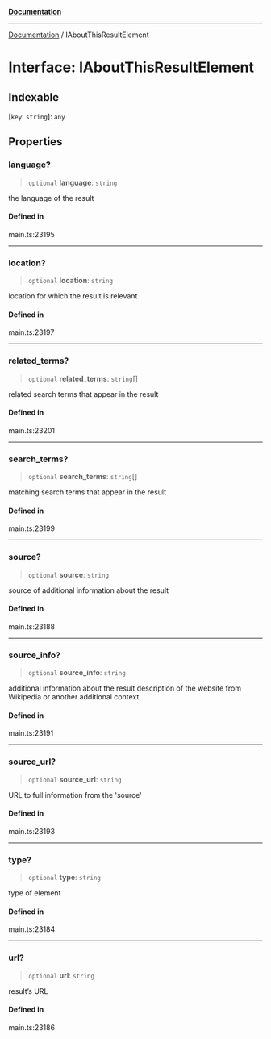 [**Documentation**](../README.md)

***

[Documentation](../README.md) / IAboutThisResultElement

# Interface: IAboutThisResultElement

## Indexable

 \[`key`: `string`\]: `any`

## Properties

### language?

> `optional` **language**: `string`

the language of the result

#### Defined in

main.ts:23195

***

### location?

> `optional` **location**: `string`

location for which the result is relevant

#### Defined in

main.ts:23197

***

### related\_terms?

> `optional` **related\_terms**: `string`[]

related search terms that appear in the result

#### Defined in

main.ts:23201

***

### search\_terms?

> `optional` **search\_terms**: `string`[]

matching search terms that appear in the result

#### Defined in

main.ts:23199

***

### source?

> `optional` **source**: `string`

source of additional information about the result

#### Defined in

main.ts:23188

***

### source\_info?

> `optional` **source\_info**: `string`

additional information about the result
description of the website from Wikipedia or another additional context

#### Defined in

main.ts:23191

***

### source\_url?

> `optional` **source\_url**: `string`

URL to full information from the 'source'

#### Defined in

main.ts:23193

***

### type?

> `optional` **type**: `string`

type of element

#### Defined in

main.ts:23184

***

### url?

> `optional` **url**: `string`

result’s URL

#### Defined in

main.ts:23186
